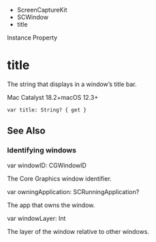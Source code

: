 

- ScreenCaptureKit
- SCWindow
-  title 

Instance Property

# title

The string that displays in a window’s title bar.

Mac Catalyst 18.2+macOS 12.3+

``` source
var title: String? { get }
```

## See Also

### Identifying windows

var windowID: CGWindowID

The Core Graphics window identifier.

var owningApplication: SCRunningApplication?

The app that owns the window.

var windowLayer: Int

The layer of the window relative to other windows.

